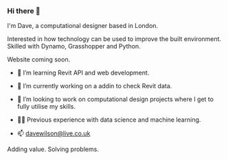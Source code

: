 ### Hi there 👋

I'm Dave, a computational designer based in London. 

Interested in how technology can be used to improve the built environment. Skilled with Dynamo, Grasshopper and Python. 

Website coming soon. 



- 🌱 I’m learning Revit API and web development. 

- 🔭 I’m currently working on a addin to check Revit data.

- 👯 I’m looking to work on computational design projects where I get to fully utilise my skills. 

- 🧑‍💻 Previous experience with data science and machine learning. 

- 📫 davewilson@live.co.uk

Adding value. Solving problems.


<!--
**davewilsonxyz/davewilsonxyz** is a ✨ _special_ ✨ repository because its `README.md` (this file) appears on your GitHub profile.

Here are some ideas to get you started:

Emojis [LINK](https://github.com/ikatyang/emoji-cheat-sheet)

- 👯 I’m looking to collaborate on ...
- 🤔 I’m looking for help with ...
- 💬 Ask me about ...
- 😄 Pronouns: ...
- ⚡ Fun fact: ...
-->
